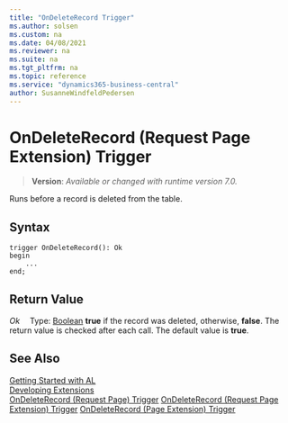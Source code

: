 ```yaml
---
title: "OnDeleteRecord Trigger"
ms.author: solsen
ms.custom: na
ms.date: 04/08/2021
ms.reviewer: na
ms.suite: na
ms.tgt_pltfrm: na
ms.topic: reference
ms.service: "dynamics365-business-central"
author: SusanneWindfeldPedersen
---
```

[//]: # (START>DO_NOT_EDIT)
[//]: # (IMPORTANT:Do not edit any of the content between here and the END>DO_NOT_EDIT.)
[//]: # (Any modifications should be made in the .xml files in the ModernDev repo.)

# OnDeleteRecord (Request Page Extension) Trigger
> **Version**: _Available or changed with runtime version 7.0._


Runs before a record is deleted from the table.

## Syntax
```
trigger OnDeleteRecord(): Ok
begin
    ...
end;
```


## Return Value

*Ok*
&emsp;Type: [Boolean](../../methods-auto/boolean/boolean-data-type.md)
**true** if the record was deleted, otherwise, **false**. The return value is checked after each call. The default value is **true**.

[//]: # (IMPORTANT: END>DO_NOT_EDIT)
## See Also  
[Getting Started with AL](../devenv-get-started.md)  
[Developing Extensions](../devenv-dev-overview.md)  
[OnDeleteRecord (Request Page) Trigger](../requestpage/devenv-ondeleterecord-requestpage-trigger.md)
[OnDeleteRecord (Request Page Extension) Trigger]()
[OnDeleteRecord (Page Extension) Trigger](../pageextension/devenv-ondeleterecord-pageextension-trigger.md)
